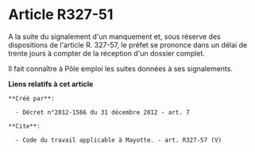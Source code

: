 # Article R327-51

A la suite du signalement d'un manquement et, sous réserve des dispositions de l'article R. 327-57, le préfet se prononce
dans un délai de trente jours à compter de la réception d'un dossier complet. 

Il fait connaître à Pôle emploi les suites données à ses signalements.

**Liens relatifs à cet article**

	**Créé par**:

	  - Décret n°2012-1566 du 31 décembre 2012 - art. 7

	**Cite**:

	  - Code du travail applicable à Mayotte. - art. R327-57 (V)
